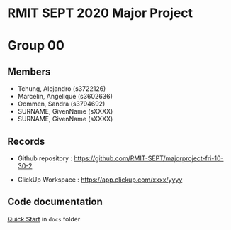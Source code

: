 # RMIT SEPT 2020 Major Project

# Group 00

## Members
* Tchung, Alejandro (s3722126)
* Marcelin, Angelique (s3602636)
* Oommen, Sandra (s3794692)
* SURNAME, GivenName (sXXXX)
* SURNAME, GivenName (sXXXX)

## Records

* Github repository : https://github.com/RMIT-SEPT/majorproject-fri-10-30-2

* ClickUp Workspace : https://app.clickup.com/xxxx/yyyy


## Code documentation

[Quick Start](/docs/README.md) in `docs` folder
